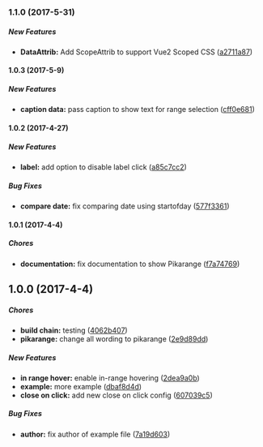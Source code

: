 ### 1.1.0 (2017-5-31)

##### New Features

* **DataAttrib:** Add ScopeAttrib to support Vue2 Scoped CSS ([a2711a87](https://github.com/willypt/Pikarange/commit/a2711a8759858645135ea10020dfeb4cbf23aaa2))

#### 1.0.3 (2017-5-9)

##### New Features

* **caption data:** pass caption to show text for range selection ([cff0e681](https://github.com/willypt/Pikarange/commit/cff0e681198da9fcdf3cd0e466eb0ad1934b7090))

#### 1.0.2 (2017-4-27)

##### New Features

* **label:** add option to disable label click ([a85c7cc2](https://github.com/willypt/Pikarange/commit/a85c7cc250813dd8ee3bac48cce536d159bc082b))

##### Bug Fixes

* **compare date:** fix comparing date using startofday ([577f3361](https://github.com/willypt/Pikarange/commit/577f33610bc168464957c886223ce5f166614042))

#### 1.0.1 (2017-4-4)

##### Chores

* **documentation:** fix documentation to show Pikarange ([f7a74769](https://github.com/willypt/Pikarange/commit/f7a7476901ee3873f22ce3c2ef2682a2eb1ebf35))

## 1.0.0 (2017-4-4)

##### Chores

* **build chain:** testing ([4062b407](https://github.com/willypt/Pikarange/commit/4062b407bd2c449684901ac3a2072e1781a0397d))
* **pikarange:** change all wording to pikarange ([2e9d89dd](https://github.com/willypt/Pikarange/commit/2e9d89dd55aee74a9606749c18b59a3c6db6b45d))

##### New Features

* **in range hover:** enable in-range hovering ([2dea9a0b](https://github.com/willypt/Pikarange/commit/2dea9a0bfd0a1fcfbb1266e7d790a78b03464c93))
* **example:** more example ([dbaf8d4d](https://github.com/willypt/Pikarange/commit/dbaf8d4d2f768a22c367535a027c66bfe2ed9647))
* **close on click:** add new close on click config ([607039c5](https://github.com/willypt/Pikarange/commit/607039c5b215aaace22ba9e6781888a65de6ea14))

##### Bug Fixes

* **author:** fix author of example file ([7a19d603](https://github.com/willypt/Pikarange/commit/7a19d603b2cc5297468839883c50edb685a60153))

